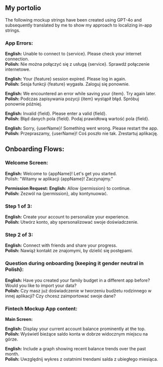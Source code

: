## My portolio
The following mockup strings have been created using GPT-4o and subsequently translated by me to show my approach to localizing in-app strings.

### App Errors:

**English:** Unable to connect to {service}. Please check your internet connection.  
**Polish:** Nie można połączyć się z usługą {service}. Sprawdź połączenie internetowe.

**English:** Your {feature} session expired. Please log in again.  
**Polish:** Sesja funkcji {feature} wygasła. Zaloguj się ponownie.

**English:** We encountered an error while saving your {item}. Try again later.  
**Polish:** Podczas zapisywania pozycji {item} wystąpił błąd. Spróbuj ponownie później.

**English:** Invalid {field}. Please enter a valid {field}.  
**Polish:** Błąd danych pola {field}. Podaj prawidłową wartość pola {field}.

**English:** Sorry, {userName}! Something went wrong. Please restart the app.  
**Polish:** Przepraszamy, {userName}! Coś poszło nie tak. Zrestartuj aplikację.

## Onboarding Flows:

### **Welcome Screen:**
**English:** Welcome to {appName}! Let's get you started.  
Polish: "Witamy w aplikacji {appName}! Zaczynajmy."

**Permission Request:**
**English:** Allow {permission} to continue.  
**Polish:** Zezwól na {permission}, aby kontynuować.

### **Step 1 of 3:**
**English:** Create your account to personalize your experience.  
**Polish:** Utwórz konto, aby spersonalizować swoje doświadczenie.

### Step 2 of 3:
**English:** Connect with friends and share your progress.  
**Polish:** Nawiąż kontakt ze znajomymi, by dzielić się postępami.

### Question during onboarding (keeping it gender neutral in Polish):
**English:** Have you created your family budget in a different app before? Would you like to import your data?  
**Polish:** Czy masz już doświadczenie w tworzeniu budżetu rodzinnego w innej aplikacji? Czy chcesz zaimportować swoje dane?  

### Fintech Mockup App content:
**Main Screen:**

**English:** Display your current account balance prominently at the top.  
**Polish:** Wyświetl bieżące saldo konta w dobrze widocznym miejscu na górze.  

**English:** Include a graph showing recent balance trends over the past month.  
**Polish:** Uwzględnij wykres z ostatnimi trendami salda z ubiegłego miesiąca.  

